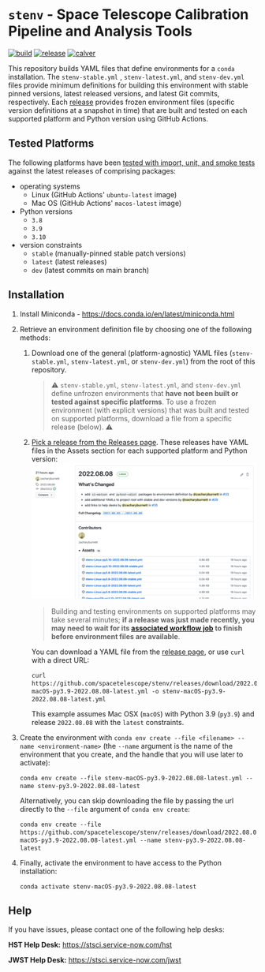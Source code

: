 # `stenv` - Space Telescope Calibration Pipeline and Analysis Tools

[![build](https://github.com/spacetelescope/stenv/actions/workflows/build.yml/badge.svg)](https://github.com/spacetelescope/stenv/actions/workflows/build.yml)
[![release](https://img.shields.io/github/v/release/spacetelescope/stenv)](https://github.com/spacetelescope/stenv/releases)
[![calver](https://img.shields.io/badge/calver-YYYY.0M.0D-22bfda.svg)](https://calver.org)

This repository builds YAML files that define environments for a `conda` installation. The `stenv-stable.yml`
, `stenv-latest.yml`, and `stenv-dev.yml` files provide minimum definitions for building this environment with stable
pinned versions, latest released versions, and latest Git commits, respectively. Each [release](https://github.com/spacetelescope/stenv/releases) provides frozen environment files (specific version
definitions at a snapshot in time) that are built and tested on each supported platform and Python version using GitHub Actions.

## Tested Platforms

The following platforms have
been [tested with import, unit, and smoke tests](https://github.com/spacetelescope/stenv/actions/workflows/build.yml)
against the latest releases of comprising packages:

- operating systems
    - Linux (GitHub Actions' `ubuntu-latest` image)
    - Mac OS (GitHub Actions' `macos-latest` image)
- Python versions
    - `3.8`
    - `3.9`
    - `3.10`
- version constraints
    - `stable` (manually-pinned stable patch versions)
    - `latest` (latest releases)
    - `dev` (latest commits on main branch)

## Installation

1. Install Miniconda - https://docs.conda.io/en/latest/miniconda.html

2. Retrieve an environment definition file by choosing one of the following methods:
    1. Download one of the general (platform-agnostic) YAML files (`stenv-stable.yml`, `stenv-latest.yml`,
       or `stenv-dev.yml`) from the root of this repository.
       > :warning: `stenv-stable.yml`, `stenv-latest.yml`, and `stenv-dev.yml` define unfrozen environments that **have
       not been built or tested against specific platforms**. To use a frozen environment (with explicit versions) that
       was built and tested on supported platforms, download a file from a specific release (below). :warning:

    2. [Pick a release from the Releases page](https://github.com/spacetelescope/stenv/releases). These releases have
       YAML files in the Assets section for each supported platform and Python version:
       [![release example](docs/release_example.png)](https://github.com/spacetelescope/stenv/releases)

       > Building and testing environments on supported platforms may take several minutes; **if a release was just made
       recently, you may need to wait for
       its [associated workflow job](https://github.com/spacetelescope/stenv/actions/workflows/build.yml) to finish
       before environment files are available**.
       
       You can download a YAML file from the [release page](https://github.com/spacetelescope/stenv/releases), or use `curl`
       with a direct URL:
       ```shell
       curl https://github.com/spacetelescope/stenv/releases/download/2022.08.08/stenv-macOS-py3.9-2022.08.08-latest.yml -o stenv-macOS-py3.9-2022.08.08-latest.yml
       ```

       This example assumes Mac OSX (`macOS`) with Python 3.9 (`py3.9`) and release `2022.08.08` with the `latest`
       constraints.
       
3. Create the environment with `conda env create --file <filename> --name <environment-name>` (the `--name` argument is the
   name of the environment that you create, and the handle that you will use later to activate):
   ```shell
   conda env create --file stenv-macOS-py3.9-2022.08.08-latest.yml --name stenv-py3.9-2022.08.08-latest
   ```

   Alternatively, you can skip downloading the file by passing the url directly to the `--file` argument of `conda env create`:
   ```shell
   conda env create --file https://github.com/spacetelescope/stenv/releases/download/2022.08.08/stenv-macOS-py3.9-2022.08.08-latest.yml --name stenv-py3.9-2022.08.08-latest
   ```

4. Finally, activate the environment to have access to the Python installation:
   ```shell
   conda activate stenv-macOS-py3.9-2022.08.08-latest
   ```

## Help

If you have issues, please contact one of the following help desks:

**HST Help Desk:** https://stsci.service-now.com/hst

**JWST Help Desk:** https://stsci.service-now.com/jwst
